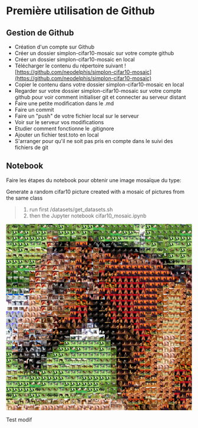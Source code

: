 # Première utilisation de Github
## Gestion de Github
- Création d'un compte sur Github
- Créer un dossier simplon-cifar10-mosaic sur votre compte github
- Créer un dossier simplon-cifar10-mosaic en local
- Télécharger le contenu du répertoire suivant
![https://github.com/neodelphis/simplon-cifar10-mosaic](https://github.com/neodelphis/simplon-cifar10-mosaic)
- Copier le contenu dans votre dossier simplon-cifar10-mosaic en local
- Regarder sur votre dossier simplon-cifar10-mosaic sur votre compte github pour voir comment initialiser git et connecter au serveur distant
- Faire une petite modification dans le .md
- Faire un commit
- Faire un "push" de votre fichier local sur le serveur
- Voir sur le serveur vos modifications
- Etudier comment fonctionne le .gitignore
- Ajouter un fichier test.toto en local
- S'arranger pour qu'il ne soit pas pris en compte dans le suivi des fichiers de git

## Notebook
Faire les étapes du notebook pour obtenir une image mosaïque du type:

Generate a  random cifar10 picture created with a mosaic of pictures from the same class
> 1. run first /datasets/get_datasets.sh
> 2. then the Jupyter notebook cifar10_mosaic.ipynb

![horse-mosaic](./horse-mosaic.png?raw=true "horse-mosaic")


Test modif